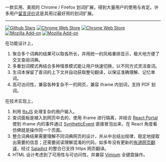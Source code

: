 一款实用、美观的 Chrome / Firefox 划词扩展，得到大量用户的使用与肯定。许多用户[留言评价](https://chrome.google.com/webstore/detail/cdonnmffkdaoajfknoeeecmchibpmkmg?hl=en)这是其用过最好用的划词扩展。

<hr class="read-more" />

[![Github Stars](https://img.shields.io/github/stars/crimx/ext-saladict.svg?label=Stars&style=social)](https://github.com/crimx/ext-saladict)
[![Chrome Web Store](https://img.shields.io/chrome-web-store/users/cdonnmffkdaoajfknoeeecmchibpmkmg.svg?label=Chrome%20users)](https://chrome.google.com/webstore/detail/cdonnmffkdaoajfknoeeecmchibpmkmg?hl=en)
[![Chrome Web Store](https://img.shields.io/chrome-web-store/stars/cdonnmffkdaoajfknoeeecmchibpmkmg.svg?label=Chrome%20stars)](https://chrome.google.com/webstore/detail/cdonnmffkdaoajfknoeeecmchibpmkmg?hl=en)
[![Mozilla Add-on](https://img.shields.io/amo/users/ext-saladict.svg?label=Firefoxe%20users)](https://addons.mozilla.org/firefox/addon/ext-saladict/)
[![Mozilla Add-on](https://img.shields.io/amo/stars/ext-saladict.svg?label=Firefoxe%20stars)](https://addons.mozilla.org/firefox/addon/ext-saladict/)


在功能设计上，

1. 聚合多个词典的结果可以取各所长，并用统一的风格重排显示，极大地方便了交叉查阅词典。
1. 多重划词模式再结合多种情景模式能让用户快速切换，以不同方式灵活查词。
1. 生词本保留了查词的上下文并自动获取整句翻译，以保证准确理解、记忆单词。
1. 高可访问性，兼容各种复杂不一的网页，兼容 iframe 内划词，支持 PDF 划词。

在技术实现上，

1. 利用 [RxJS](https://github.com/ReactiveX/rxjs) 处理复杂的用户输入。
1. 查词面板是植入到网页中去的，使用 iframe 进行隔离，并结合 [React Portal](https://reactjs.org/docs/portals.html) 使到 iframe 内的事件通过 [SyntheticEvent](https://reactjs.org/docs/events.html) 直接冒泡出来，在 React 角度看仿佛就是操作同一个页面。
1. 整合词典结果需要理解不同词典网页的设计，并从中总结出规律，稳定地提取出需要的信息；还需要阅读理解混淆的代码，如多年没有更新的[有道网页翻译](http://fanyi.youdao.com/web2/)，经过 [Saladict](https://github.com/crimx/ext-saladict) 的整合已支持 https 网页翻译。
1. HTML 设计考虑到了可用性与可访问性，并兼容 [Vimium](https://github.com/philc/vimium) 全键盘操作。

